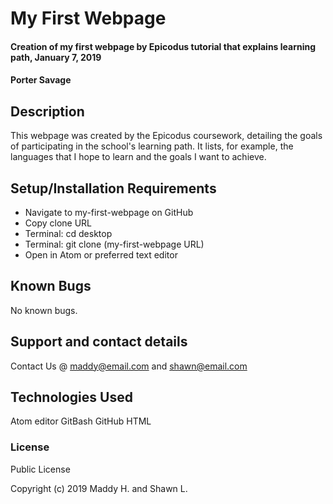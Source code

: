 # My First Webpage

#### Creation of my first webpage by Epicodus tutorial that explains learning path, January 7, 2019

#### Porter Savage

## Description

This webpage was created by the Epicodus coursework, detailing the goals of participating in the school's learning path. It lists, for example, the languages that I hope to learn and the goals I want to achieve.

## Setup/Installation Requirements

* Navigate to my-first-webpage on GitHub
* Copy clone URL
* Terminal: cd desktop
* Terminal: git clone (my-first-webpage URL)
* Open in Atom or preferred text editor

## Known Bugs

No known bugs.

## Support and contact details

Contact Us @ maddy@email.com and shawn@email.com

## Technologies Used

Atom editor
GitBash
GitHub
HTML

### License

Public License

Copyright (c) 2019 Maddy H. and Shawn L.

